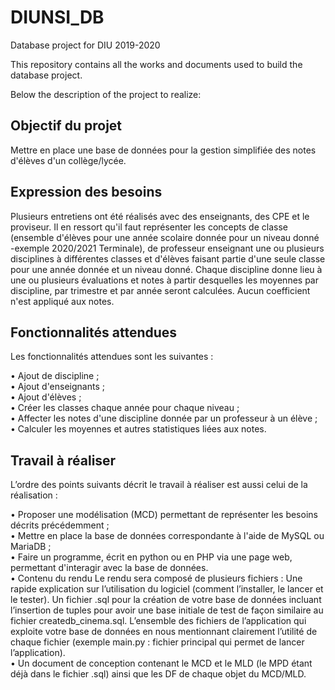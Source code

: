 # DIUNSI_DB
Database project for DIU 2019-2020

This repository contains all the works and documents used to build the database project.

Below the description of the project to realize:

## Objectif du projet

Mettre en place une base de données pour la gestion simplifiée des notes d'élèves d'un collège/lycée.

## Expression des besoins

Plusieurs entretiens ont été réalisés avec des enseignants, des CPE et le proviseur. Il en ressort qu'il faut représenter les concepts de classe (ensemble d'élèves pour une année scolaire donnée pour un niveau donné -exemple 2020/2021 Terminale), de professeur enseignant une ou plusieurs disciplines à différentes classes et d'élèves faisant partie d'une seule classe pour une année donnée et un niveau donné. Chaque discipline donne lieu à une ou plusieurs évaluations et notes à partir desquelles les moyennes par discipline, par trimestre et par année seront calculées. Aucun coefficient n'est appliqué aux notes.

## Fonctionnalités attendues

Les fonctionnalités attendues sont les suivantes :

• Ajout de discipline ;  
• Ajout d'enseignants ;  
• Ajout d'élèves ;  
• Créer les classes chaque année pour chaque niveau ;  
• Affecter les notes d'une discipline donnée par un professeur à un élève ;  
• Calculer les moyennes et autres statistiques liées aux notes.  


## Travail à réaliser

L’ordre des points suivants décrit le travail à réaliser est aussi celui de la réalisation :

• Proposer une modélisation (MCD) permettant de représenter les besoins décrits précédemment ;  
• Mettre en place la base de données correspondante à l'aide de MySQL ou MariaDB ;  
• Faire un programme, écrit en python ou en PHP via une page web, permettant d'interagir avec la base de données.  
• Contenu du rendu
Le rendu sera composé de plusieurs fichiers :
Une rapide explication sur l’utilisation du logiciel (comment l’installer, le lancer et le tester).
Un fichier .sql pour la création de votre base de données incluant l’insertion de tuples pour avoir une base initiale de test de façon similaire au fichier createdb_cinema.sql.
L’ensemble des fichiers de l’application qui exploite votre base de données en nous mentionnant clairement l’utilité de chaque fichier (exemple main.py : fichier principal qui permet de lancer l’application).  
• Un document de conception contenant le MCD et le MLD (le MPD étant déjà dans le fichier .sql) ainsi que les DF de chaque objet du MCD/MLD.  
